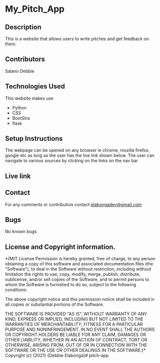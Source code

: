 # My_Pitch_App
## Description
This is a website that allows users to write pitches and get feedback on them.
## Contributors
Salano Debbie
## Technologies Used
This website makes use 
- Python
- CSS 
- BootStra
- flask
## Setup Instructions
The webpage can be opened on any browser ie chrome, mozilla firefox, google etc as long as the user has the live link shown below. The user can navigate to various sources by clicking on the links on the nav bar.
## Live link

## Contact
For any comments or contribution contact elabongadev@gmail.com
## Bugs
No known bugs
## License and Copyright information.

*{MIT License Permission is hereby granted, free of charge, to any person obtaining a copy of this software and associated documentation files (the "Software"), to deal in the Software without restriction, including without limitation the rights to use, copy, modify, merge, publish, distribute, sublicense, and/or sell copies of the Software, and to permit persons to whom the Software is furnished to do so, subject to the following conditions:

The above copyright notice and this permission notice shall be included in all copies or substantial portions of the Software.

THE SOFTWARE IS PROVIDED "AS IS", WITHOUT WARRANTY OF ANY KIND, EXPRESS OR IMPLIED, INCLUDING BUT NOT LIMITED TO THE WARRANTIES OF MERCHANTABILITY, FITNESS FOR A PARTICULAR PURPOSE AND NONINFRINGEMENT. IN NO EVENT SHALL THE AUTHORS OR COPYRIGHT HOLDERS BE LIABLE FOR ANY CLAIM, DAMAGES OR OTHER LIABILITY, WHETHER IN AN ACTION OF CONTRACT, TORT OR OTHERWISE, ARISING FROM, OUT OF OR IN CONNECTION WITH THE SOFTWARE OR THE USE OR OTHER DEALINGS IN THE SOFTWARE.}* Copyright (c) {2021} {Debbie Elabonga}# pitch-app